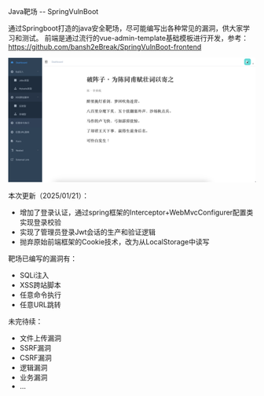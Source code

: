 Java靶场 -- SpringVulnBoot

通过Springboot打造的java安全靶场，尽可能编写出各种常见的漏洞，供大家学习和测试。
前端是通过流行的vue-admin-template基础模板进行开发，参考：https://github.com/bansh2eBreak/SpringVulnBoot-frontend

![img.png](img.png)

本次更新（2025/01/21）：
- 增加了登录认证，通过spring框架的Interceptor+WebMvcConfigurer配置类实现登录校验
- 实现了管理员登录Jwt会话的生产和验证逻辑
- 抛弃原始前端框架的Cookie技术，改为从LocalStorage中读写

靶场已编写的漏洞有：
- SQLi注入
- XSS跨站脚本
- 任意命令执行
- 任意URL跳转

未完待续：
- 文件上传漏洞
- SSRF漏洞
- CSRF漏洞
- 逻辑漏洞
- 业务漏洞
- ...

